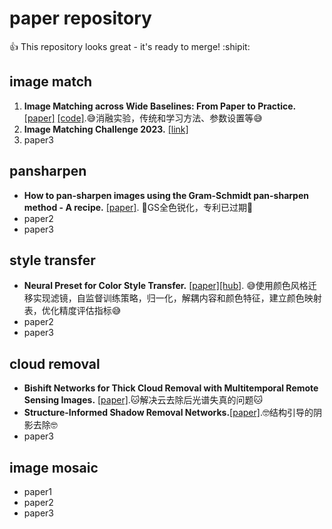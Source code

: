 # paper repository
:+1: This repository looks great - it's ready to merge! :shipit:
## image match
1. __Image Matching across Wide Baselines: From Paper to Practice.__  [[paper]](https://arxiv.org/abs/2003.01587) [[code]](https://github.com/vcg-uvic/image-matching-benchmark).:sweat_smile:消融实验，传统和学习方法、参数设置等:sweat_smile:
3. __Image Matching Challenge 2023.__  [[link]](https://www.kaggle.com/code/qi7axu/imc-2023-submission-example)
4. paper3

## pansharpen
- __How to pan-sharpen images using the Gram-Schmidt pan-sharpen method - A recipe.__  [[paper]](https://www.researchgate.net/publication/274676820_How_to_pan-sharpen_images_using_the_Gram-Schmidt_pan-sharpen_method_-_A_recipe). :smiling_face_with_tear:GS全色锐化，专利已过期:smiling_face_with_tear:
- paper2
- paper3

## style transfer
- __Neural Preset for Color Style Transfer.__ [[paper]](https://arxiv.org/abs/2303.13511)[[hub]](https://github.com/ZHKKKe/NeuralPreset). :sweat_smile:使用颜色风格迁移实现滤镜，自监督训练策略，归一化，解耦内容和颜色特征，建立颜色映射表，优化精度评估指标:sweat_smile:
- paper2
- paper3

## cloud removal
- __Bishift Networks for Thick Cloud Removal with Multitemporal Remote Sensing Images.__  [[paper]](https://www.hindawi.com/journals/ijis/2023/9953198/).:cat:解决云去除后光谱失真的问题:cat:
- __Structure-Informed Shadow Removal Networks.__[[paper]](https://arxiv.org/abs/2301.03182).:nerd_face:结构引导的阴影去除:nerd_face:	
- paper3

## image mosaic
- paper1
- paper2
- paper3
